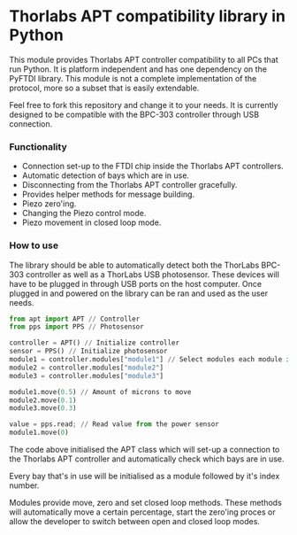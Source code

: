 # Thorlabs APT compatibility library in Python

This module provides Thorlabs APT controller compatibility to all PCs that run Python.
It is platform independent and has one dependency on the PyFTDI library. This
module is not a complete implementation of the protocol, more so a subset that is
easily extendable. 

Feel free to fork this repository and change it to your needs. It is currently
designed to be compatible with the BPC-303 controller through USB connection.

### Functionality
* Connection set-up to the FTDI chip inside the Thorlabs APT controllers.
* Automatic detection of bays which are in use.
* Disconnecting from the Thorlabs APT controller gracefully.
* Provides helper methods for message building.
* Piezo zero'ing.
* Changing the Piezo control mode.
* Piezo movement in closed loop mode.

### How to use

The library should be able to automatically detect both the ThorLabs BPC-303 controller as well as a ThorLabs USB photosensor. These devices will have to be plugged in through USB ports on the host computer. Once plugged in and powered on the library can be ran and used as the user needs.

```python
from apt import APT // Controller
from pps import PPS // Photosensor

controller = APT() // Initialize controller
sensor = PPS() // Initialize photosensor
module1 = controller.modules["module1"] // Select modules each module is initialised as moduleX where X is the module number
module2 = controller.modules["module2"]
module3 = controller.modules["module3"]

module1.move(0.5) // Amount of microns to move
module2.move(0.1)
module3.move(0.3)

value = pps.read; // Read value from the power sensor
module1.move(0)
```

The code above initialised the APT class which will set-up a connection to
the Thorlabs APT controller and automatically check which bays are in use.

Every bay that's in use will be initialised as a module followed by it's
index number.

Modules provide move, zero and set closed loop methods. These methods will
automatically move a certain percentage, start the zero'ing proces or allow
the developer to switch between open and closed loop modes.
